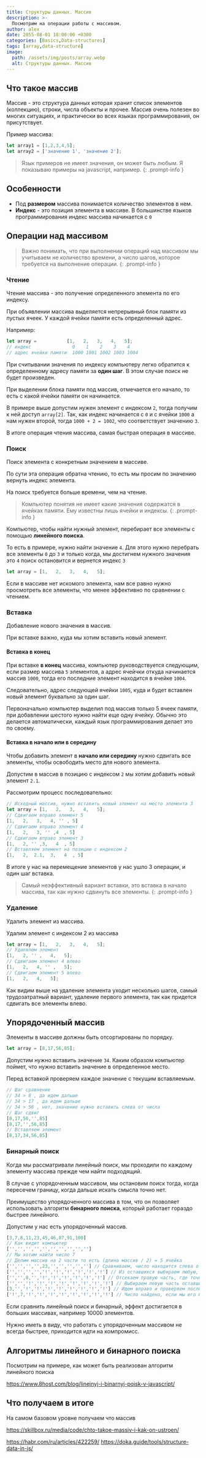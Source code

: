 ```yaml
---
title: Структуры данных. Массив
description: >-
  Посмотрим на операции работы с массивом.
author: alex
date: 2055-08-01 18:00:00 +0300
categories: [Basics,Data-structures]
tags: [array,data-structure]
image:
  path: /assets/img/posts/array.webp
  alt: Структуры данных. Массив
---
```


## Что такое массив

Массив - это структура данных которая хранит список элементов (коллекцию), строки, числа объекты и прочее.
Массив очень полезен во многих ситуациях, и практически во всех языках программирования, он присутствует.

Пример массива:

````javascript
let array1 = [1,2,3,4,5];
let array2 = ['значение 1', 'значение 2'];
````
> Язык примеров не имеет значения, он может быть любым. Я показываю примеры на javascript, например.
{: .prompt-info }
 
## Особенности

- Под **размером** массива понимается количество элементов в нем.
- **Индекс** - это позиция элемента в массиве. В большинстве языков программирования индекс массива начинается с `0`

## Операции над массивом

> Важно понимать, что при выполнении операций над массивом мы учитываем не количество времени, а число шагов, которое требуется на выполнение операции.
{: .prompt-info }

### Чтение

Чтение массива - это получение определенного элемента по его индексу.

При объявлении массива выделяется непрерывный блок памяти из пустых ячеек. У каждой ячейки памяти есть определенный адрес.

Например:

````javascript
let array =           [1,   2,   3,   4,   5];
// индекс               0    1    2    3    4
// адрес ячейки памяти  1000 1001 1002 1003 1004
````

При считывании значения по индексу компьютеру легко обратится к определенному адресу памяти за **один шаг**. 
В этом случае поиск не будет произведен. 

При выделении блока памяти под массив, отмечается его начало, то есть с какой ячейки памяти он начинается. 

В примере выше допустим нужен элемент с индексом `2`, тогда получим к ней доступ `array[2]`.
Так, как индекс начинается с `0` и с ячейки `1000` а нам нужен второй, тогда `1000 + 2 = 1002`, что соответствует значению `3`.

В итоге операция чтения массива, самая быстрая операция в массиве.

### Поиск

Поиск элемента с конкретным значением в массиве.

По сути эта операция обратна чтению, то есть мы просим по значению вернуть индекс элемента.

На поиск требуется больше времени, чем на чтение.

> Компьютер понятия не имеет какие значения содержатся в ячейках памяти. Ему известны лишь ячейки и индексы.
{: .prompt-info }

Компьютер, чтобы найти нужный элемент, перебирает все элементы с помощью **линейного поиска**.

То есть в примере, нужно найти значение `4`. Для этого нужно перебрать все элементы `0` до `3` и только когда, мы достигнем нужного значения это `4` поиск остановится и вернется индекс `3`

````javascript
let array = [1,   2,   3,   4,   5];
````

Если в массиве нет искомого элемента, нам все равно нужно просмотреть все элементы, что менее эффективно по сравнении с чтением.

### Вставка

Добавление нового значения в массив.

При вставке важно, куда мы хотим вставить новый элемент.

#### Вставка в конец

При вставке **в конец** массива, компьютер руководствуется следующим, если размер массива `5` элементов, а адрес ячейчки откуда начинается массив `1000`, тогда его последние элемент находится в ячейке `1004`.

Следовательно, адрес следующей ячейки `1005`, куда и будет вставлен новый элемент буквально за один шаг.

Первоначально компьютер выделил под массив только 5 ячеек памяти, при добавлении шестого нужно найти еще одну ячейку. Обычно это делается автоматически, каждый язык программирования делает это по своему.

#### Вставка в начало или в середину

Чтобы добавить элемент в **начало или середину** нужно сдвигать все элементы, чтобы освободить место для нового элемента.

Допустим в массив в позицию с индексом `2` мы хотим добавить новый элемент `2.1`.

Рассмотрим процесс последовательно:

````javascript
// Исходный массив, нужно вставить новый элемент на место элемента 3
let array = [1,   2,   3,   4,   5];
// Сдвигаем вправо элемент 5
[1,   2,   3,   4, '' , 5]
// Сдвигаем вправо элемент 4
[1,   2,   3, '' ,4  , 5]
// Сдвигаем вправо элемент 3
[1,   2, '' ,3,   4  , 5]
// Вставляем элемент на позицию с индексом 2
[1,   2,  2.1,  3,   4  , 5]
````

В итоге у нас на перемещение элементов у нас ушло 3 операции, и один шаг вставка.

> Самый неэффективный вариант вставки, это вставка в начало массива, так как нужно сдвинуть все элементы.
{: .prompt-info }

### Удаление

Удалить элемент из массива.

Удалим элемент с индексом 2 из массива

````javascript
let array = [1,   2,   3,   4,   5];
// Удалялем элемент
[1,   2, '' ,   4,   5];
// Сдвигаем элемент 4 влево
[1,   2,   4, '' ,   5];
// Сдвигаем элемент 5 влево
[1,   2,   4,   5];
````

Как видим выше на удаление элемента уходит несколько шагов, самый трудозатратный вариант, удаление первого элемента, так как придется сдвигать все элементы влево.

## Упорядоченный массив

Элементы в массиве должны быть отсортированы по порядку.

````javascript
let array = [8,17,56,85];
````

Допустим нужно вставить значение `34`. Каким образом компьютер поймет, что нужно вставить значение в определенное место.

Перед вставкой проверяем каждое значение с текущим вставляемым.

````javascript
// Шаг сравнение
// 34 > 8 , да идем дальше
// 34 > 17 , да идем дальше
// 34 > 56 , нет, значение нужно вставить слева от числа 
// Шаг сдвиг
[8,17,56,'',85]
[8,17,'',56,85]
// Вставляем элемент  
[8,17,34,56,85]
````

### Бинарный поиск

Когда мы рассматривали линейный поиск, мы проходили по каждому элементу массива прежде чем найти подходящий.

В случае с упорядоченным массивом, мы остановим поиск тогда, когда пересечем границу, когда дальше искать смысла точно нет.

Преимущество упорядоченного массива в том, что он позволяет использовать алгоритм **бинарного поиска**, который работает гораздо быстрее линейного.

Допустим у нас есть упорядоченный массив.

````javascript
[3,7,8,11,23,45,46,87,91,100]
// Как видит компьютер
['','','','','','','','','','']
// Мы хотим найти число 7
// Делим массив на 2 части то есть (длина массив / 2) = 5 ячейка
['','','','',23,'','','','',''] // Сравниваем, число находится слева от нашего числа, сразу можем исключить вторую половину чисел, там нашего числа нет + число 23
['','','','','!','!','!','!','!','!'] // Из оставшихся выбираем любую, пусть это будет правая
['','',8,'','!','!','!','!','!','!'] // Отсекаем правую часть, где точно нет нашего числа
['','','!','!','!','!','!','!','!','!'] // Выбираем левую часть оставшихсяч чисел
[3,'','!','!','!','!','!','!','!','!'] // Идем вправо и проверяем последнюю ячейку 
['!',7,'!','!','!','!','!','!','!','!'] // Число найдено, если мы его бы не нашли, значит числа вовсе нет
````

Если сравнить линейный поиск и бинарный, эффект достигается в больших массивах, например 10000 элементов.

Нужно иметь в виду, что работать с упорядоченным массивом не всегда быстрее, приходится идти на компромисс.


## Алгоритмы линейного и бинарного поиска

Посмотрим на примере, как может быть реализован алгоритм линейного поиска

https://www.8host.com/blog/linejnyj-i-binarnyj-poisk-v-javascript/

## Что получаем в итоге

На самом базовом уровне получаем что массив


https://skillbox.ru/media/code/chto-takoe-massiv-i-kak-on-ustroen/

https://habr.com/ru/articles/422259/
https://doka.guide/tools/structure-data-in-js/
